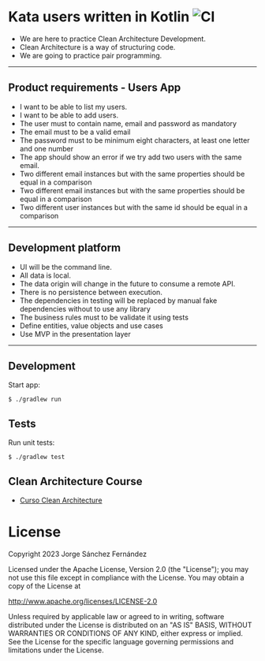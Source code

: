 # Kata users written in Kotlin ![CI](https://github.com/xurxodev/kata-users-kotlin/actions/workflows/main.yml/badge.svg)

- We are here to practice Clean Architecture Development.
- Clean Architecture is a way of structuring code.
- We are going to practice pair programming.

---

## Product requirements - Users App

- I want to be able to list my users.
- I want to be able to add users.
- The user must to contain name, email and password as mandatory
- The email must to be a valid email
- The password must to be minimum eight characters, at least one letter and one number
- The app should show an error if we try add two users with the same email.
- Two different email instances but with the same properties should be equal in a comparison
- Two different email instances but with the same properties should be equal in a comparison
- Two different user instances but with the same id should be equal in a comparison

---

## Development platform

- UI will be the command line.
- All data is local.
- The data origin will change in the future to consume a remote API.
- There is no persistence between execution.
- The dependencies in testing will be replaced by manual fake dependencies without to use any library
- The business rules must to be validate it using tests
- Define entities, value objects and use cases
- Use MVP in the presentation layer

---

## Development

Start app:

```
$ ./gradlew run 
```

## Tests

Run unit tests:

```
$ ./gradlew test
```

## Clean Architecture Course

* [Curso Clean Architecture](https://xurxodev.com/curso-clean-architecture)


# License

Copyright 2023 Jorge Sánchez Fernández

Licensed under the Apache License, Version 2.0 (the "License");
you may not use this file except in compliance with the License.
You may obtain a copy of the License at

http://www.apache.org/licenses/LICENSE-2.0

Unless required by applicable law or agreed to in writing, software
distributed under the License is distributed on an "AS IS" BASIS,
WITHOUT WARRANTIES OR CONDITIONS OF ANY KIND, either express or implied.
See the License for the specific language governing permissions and
limitations under the License.

